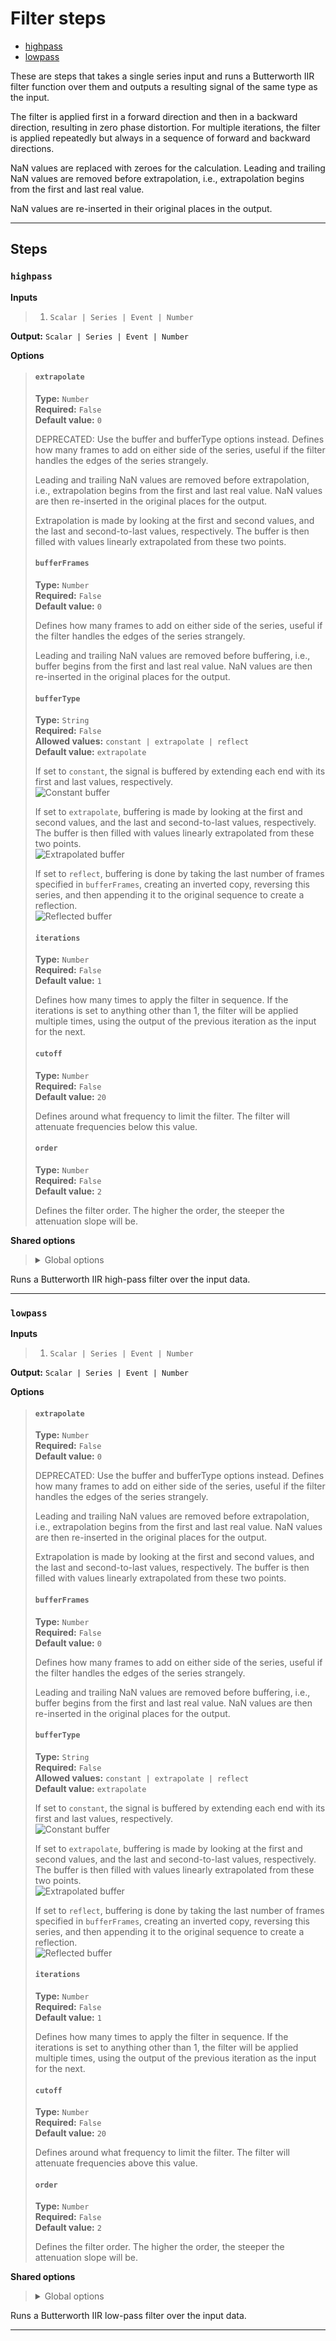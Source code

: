 # Filter steps

- [highpass](#highpass)
- [lowpass](#lowpass)

These are steps that takes a single series input and runs a 
Butterworth IIR filter function over them and outputs a resulting 
signal of the same type as the input.

The filter is applied first in a forward direction and then in a
backward direction, resulting in zero phase distortion. For multiple
iterations, the filter is applied repeatedly but always in a sequence
of forward and backward directions.

NaN values are replaced with zeroes for the calculation. Leading 
and trailing NaN values are removed before extrapolation, i.e., 
extrapolation begins from the first and last real value. 

NaN values are re-inserted in their original places in the output.


---

## Steps

### `highpass`

**Inputs**
>
> 1. `Scalar | Series | Event | Number`
>

**Output:** `Scalar | Series | Event | Number`

**Options**
>
> #### `extrapolate`
>
> **Type:** `Number`  
> **Required:** `False`  
> **Default value:** `0`  
>
> DEPRECATED: Use the buffer and bufferType options instead.
> Defines how many frames to add on either side 
> of the series, useful if the filter handles the edges of the series 
> strangely.
>
> Leading and trailing NaN values are removed before extrapolation, 
> i.e., extrapolation begins from the first and last real value. 
> NaN values are then re-inserted in the original places for 
> the output.
>
> Extrapolation is made by looking at the first and second values, 
> and the last and second-to-last values, respectively. The buffer 
> is then filled with values linearly extrapolated from these two 
> points.
>
> #### `bufferFrames`
>
> **Type:** `Number`  
> **Required:** `False`  
> **Default value:** `0`  
>
> Defines how many frames to add on either side 
> of the series, useful if the filter handles the edges of the series 
> strangely.
>
> Leading and trailing NaN values are removed before buffering, 
> i.e., buffer begins from the first and last real value. 
> NaN values are then re-inserted in the original places for 
> the output.
>
> #### `bufferType`
>
> **Type:** `String`  
> **Required:** `False`  
> **Allowed values:** `constant | extrapolate | reflect`  
> **Default value:** `extrapolate`  
>
> 	If set to `constant`, the signal is buffered by extending each end with its first and last values, respectively.  
> 	![Constant buffer](../../images/constant_buffer.png)
>
> 	If set to `extrapolate`, buffering is made by looking at the first and second values, 
> 	and the last and second-to-last values, respectively. The buffer 
> 	is then filled with values linearly extrapolated from these two 
> 	points.  
> 	![Extrapolated buffer](../../images/extrapolated_buffer.png)
>
> 	If set to `reflect`, buffering is done by taking the last number of frames specified in `bufferFrames`,
> 	creating an inverted copy, reversing this series, and then appending it to the original sequence 
> 	to create a reflection.  
> 	![Reflected buffer](../../images/reflected_buffer.png)
>
> #### `iterations`
>
> **Type:** `Number`  
> **Required:** `False`  
> **Default value:** `1`  
>
> Defines how many times to apply the filter in sequence. If the
> iterations is set to anything other than 1, the filter will be
> applied multiple times, using the output of the previous iteration
> as the input for the next.
>
> #### `cutoff`
>
> **Type:** `Number`  
> **Required:** `False`  
> **Default value:** `20`  
>
> Defines around what frequency to limit the filter. The filter will
> attenuate frequencies below this value.
>
> #### `order`
>
> **Type:** `Number`  
> **Required:** `False`  
> **Default value:** `2`  
>
> Defines the filter order. The higher the order, the steeper the
> attenuation slope will be.
>

**Shared options**
>
> <details><summary>Global options</summary>
> 
> The following options are available globally on all steps.
>
> * [export](./index.md#export)
> * [output](./index.md#output)
> * [set](./index.md#set)
> * [space](./index.md#space)
>
>
></details>
>


Runs a Butterworth IIR high-pass filter over the input data.

---

### `lowpass`

**Inputs**
>
> 1. `Scalar | Series | Event | Number`
>

**Output:** `Scalar | Series | Event | Number`

**Options**
>
> #### `extrapolate`
>
> **Type:** `Number`  
> **Required:** `False`  
> **Default value:** `0`  
>
> DEPRECATED: Use the buffer and bufferType options instead.
> Defines how many frames to add on either side 
> of the series, useful if the filter handles the edges of the series 
> strangely.
>
> Leading and trailing NaN values are removed before extrapolation, 
> i.e., extrapolation begins from the first and last real value. 
> NaN values are then re-inserted in the original places for 
> the output.
>
> Extrapolation is made by looking at the first and second values, 
> and the last and second-to-last values, respectively. The buffer 
> is then filled with values linearly extrapolated from these two 
> points.
>
> #### `bufferFrames`
>
> **Type:** `Number`  
> **Required:** `False`  
> **Default value:** `0`  
>
> Defines how many frames to add on either side 
> of the series, useful if the filter handles the edges of the series 
> strangely.
>
> Leading and trailing NaN values are removed before buffering, 
> i.e., buffer begins from the first and last real value. 
> NaN values are then re-inserted in the original places for 
> the output.
>
> #### `bufferType`
>
> **Type:** `String`  
> **Required:** `False`  
> **Allowed values:** `constant | extrapolate | reflect`  
> **Default value:** `extrapolate`  
>
> 	If set to `constant`, the signal is buffered by extending each end with its first and last values, respectively.  
> 	![Constant buffer](../../images/constant_buffer.png)
>
> 	If set to `extrapolate`, buffering is made by looking at the first and second values, 
> 	and the last and second-to-last values, respectively. The buffer 
> 	is then filled with values linearly extrapolated from these two 
> 	points.  
> 	![Extrapolated buffer](../../images/extrapolated_buffer.png)
>
> 	If set to `reflect`, buffering is done by taking the last number of frames specified in `bufferFrames`,
> 	creating an inverted copy, reversing this series, and then appending it to the original sequence 
> 	to create a reflection.  
> 	![Reflected buffer](../../images/reflected_buffer.png)
>
> #### `iterations`
>
> **Type:** `Number`  
> **Required:** `False`  
> **Default value:** `1`  
>
> Defines how many times to apply the filter in sequence. If the
> iterations is set to anything other than 1, the filter will be
> applied multiple times, using the output of the previous iteration
> as the input for the next.
>
> #### `cutoff`
>
> **Type:** `Number`  
> **Required:** `False`  
> **Default value:** `20`  
>
> Defines around what frequency to limit the filter. The filter will
> attenuate frequencies above this value.
>
> #### `order`
>
> **Type:** `Number`  
> **Required:** `False`  
> **Default value:** `2`  
>
> Defines the filter order. The higher the order, the steeper the
> attenuation slope will be.
>

**Shared options**
>
> <details><summary>Global options</summary>
> 
> The following options are available globally on all steps.
>
> * [export](./index.md#export)
> * [output](./index.md#output)
> * [set](./index.md#set)
> * [space](./index.md#space)
>
>
></details>
>


Runs a Butterworth IIR low-pass filter over the input data.

---

